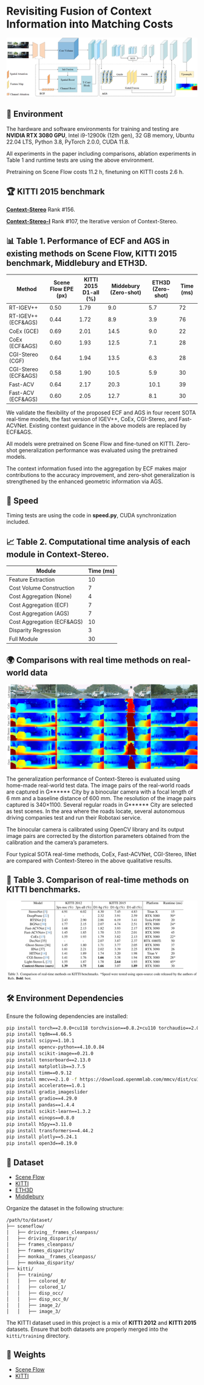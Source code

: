 # Revisiting Fusion of Context Information into Matching Costs
![imgs](https://github.com/shidifen12/Context-Stereo/blob/main/img/f111.png)


## 🌟 Environment

The hardware and software environments for training and testing are **NVIDIA RTX 3080 GPU**, Intel i9-12900k (12th gen), 32 GB memory, Ubuntu 22.04 LTS, Python 3.8, PyTorch 2.0.0, CUDA 11.8.

All experiments in the paper including comparisons, ablation experiments in Table 1 and runtime tests are using the above environment.

Pretraining on Scene Flow costs 11.2 h, finetuning on KITTI costs 2.6 h.


## 🏆 KITTI 2015 benchmark

**[Context-Stereo](https://www.cvlibs.net/datasets/kitti/eval_scene_flow_detail.php?benchmark=stereo&result=19fafc7a0b041ccf935def0c20161f5446976e5f)** Rank #156.

**[Context-Stereo-I](https://www.cvlibs.net/datasets/kitti/eval_scene_flow_detail.php?benchmark=stereo&result=fab7f4d69d910af26490342a1aa093a33d4a014c)** Rank #107, the Iterative version of Context-Stereo.

## 📊 Table 1. Performance of ECF and AGS in existing methods on Scene Flow, KITTI 2015 benchmark, Middlebury and ETH3D.

|Method           |Scene Flow EPE (px) |KITTI 2015 D1-all (%)          | Middebury (Zero-shot)     |ETH3D (Zero-shot)  |  Time (ms)              |
|----------------|----------|-----------|----------|---------------|--------------|
|RT-IGEV++      |0.50| 1.79|9.0  |5.7            |72
|RT-IGEV++ (ECF&AGS) |0.44 |1.72  |8.9  |3.9   |76 
|CoEx (GCE)    |0.69|2.01 |14.5  |9.0   |22 
|CoEx (ECF&AGS)|0.60|1.93 |12.5  |7.1   |28 
|CGI-Stereo (CGF)   |0.64|1.94 |13.5  |6.3   |28 
|CGI-Stereo (ECF&AGS)|0.58|1.90  |10.5 |5.9   |30 
|Fast-ACV          |0.64|2.17  |20.3  |10.1  |39 
|Fast-ACV (ECF&AGS)|0.60|2.05  |12.7|8.1  |30 

We validate the flexibility of the proposed ECF and AGS in four recent SOTA real-time models, the fast version of IGEV++, CoEx, CGI-Stereo, and Fast-ACVNet. Existing context guidance in the above models are replaced by ECF&AGS.

All models were pretrained on Scene Flow and fine-tuned on KITTI. Zero-shot generalization performance was evaluated using the pretrained models. 

The context information fused into the aggregation by ECF makes major contributions to the accuracy improvement, and zero-shot generalization is strengthened by the enhanced geometric information via AGS.



## 🚀 Speed
Timing tests are using the code in **speed.py**, CUDA synchronization included.


## 📈 Table 2. Computational time analysis of each module in Context-Stereo.

|Module|  Time (ms)         |
|----------------|----------|
|Feature Extraction     |10|  
|Cost Volume Construction|7|       
|Cost Aggregation (None)|4| 
|Cost Aggregation (ECF)|7| 
|Cost Aggregation (AGS)|7| 
|Cost Aggregation (ECF&AGS)|10| 
|Disparity Regression|3| 
|Full Module|30| 


## 🌍 Comparisons with real time methods on real-world data 

![imgs](https://github.com/shidifen12/Context-Stereo/blob/main/img/hp2.png)

The generalization performance of Context-Stereo is evaluated using home-made real-world test data. The image pairs of the real-world roads are captured in G****** City by a binocular camera with a focal length of 6 mm and a baseline distance of 600 mm. The resolution of the image pairs captured is 340×1100. Several regular roads in G****** City are selected as test scenes. In the area where the roads locate, several autonomous driving companies test and run their Robotaxi service.  

The binocular camera is calibrated using OpenCV library and its output image pairs are corrected by the distortion parameters obtained from the calibration and the camera’s parameters. 

Four typical SOTA real-time methods, CoEx, Fast-ACVNet, CGI-Stereo, IINet are compared with Context-Stereo in the above qualitative results.

## 🥇 Table 3. Comparison of real-time methods on KITTI benchmarks.

![imgs](https://github.com/shidifen12/Context-Stereo/blob/main/img/t3.png)

## 🛠️ Environment Dependencies

Ensure the following dependencies are installed:

```bash
pip install torch==2.0.0+cu118 torchvision==0.8.2+cu110 torchaudio==2.0.0 --index-url https://download.pytorch.org/whl/cu118
pip install tqdm==4.66.5
pip install scipy==1.10.1
pip install opencv-python==4.10.0.84
pip install scikit-image==0.21.0
pip install tensorboard==2.13.0
pip install matplotlib==3.7.5
pip install timm==0.9.12
pip install mmcv==2.1.0 -f https://download.openmmlab.com/mmcv/dist/cu118/torch2.1/index.html
pip install accelerate==1.0.1
pip install gradio_imageslider
pip install gradio==4.29.0
pip install pandas==1.4.4
pip install scikit-learn==1.3.2
pip install einops==0.8.0
pip install h5py==3.11.0
pip install transformers==4.44.2
pip install plotly==5.24.1
pip install open3d==0.19.0
```


## 📂 Dataset 
* [Scene Flow](https://lmb.informatik.uni-freiburg.de/resources/datasets/SceneFlowDatasets.en.html)
* [KITTI](https://www.cvlibs.net/datasets/kitti/eval_scene_flow.php?benchmark=stereo)
* [ETH3D](https://www.eth3d.net/datasets)
* [Middlebury](https://vision.middlebury.edu/stereo/submit3/)

Organize the dataset in the following structure:

```
/path/to/dataset/
├── sceneflow/
│   ├── driving__frames_cleanpass/   
│   ├── driving_disparity/   
│   ├── frames_cleanpass/         
│   ├── frames_disparity/   
│   ├── monkaa__frames_cleanpass/   
│   ├── monkaa_disparity/   
├── kitti/
│   ├── training/
│   │   ├── colored_0/
│   │   ├── colored_1/
│   │   ├── disp_occ/
│   │   ├── disp_occ_0/
│   │   ├── image_2/
│   │   ├── image_3/
```


The KITTI dataset used in this project is a mix of **KITTI 2012** and **KITTI 2015** datasets. Ensure that both datasets are properly merged into the `kitti/training` directory.




## 🎯 Weights 


* [Scene Flow](https://huggingface.co/shidifen12/Context-Stereo/tree/main/)
* [KITTI](https://huggingface.co/shidifen12/Context-Stereo/tree/main/)




